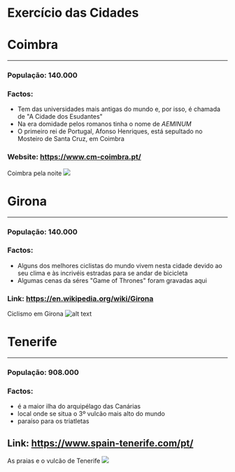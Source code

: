 # Exercício das Cidades

# Coimbra
---

### População: 140.000

### Factos:
* Tem das universidades mais antigas do mundo e, por isso, é chamada de "A Cidade dos Esudantes"
* Na era domidade pelos romanos tinha o nome de *AEMINUM*
* O primeiro rei de Portugal, Afonso Henriques, está sepultado no Mosteiro de Santa Cruz, em Coimbra

### Website: https://www.cm-coimbra.pt/

Coimbra pela noite ![](https://lisbonguide.org/wp-content/uploads/2018/08/Coimbra_tours_from_lisbon_transfer.jpg)

# Girona
---
### População: 140.000

### Factos:
- Alguns dos melhores ciclistas do mundo vivem nesta cidade devido ao seu clima e às incrivéis estradas para se andar de bicicleta
- Algumas cenas da séres "Game of Thrones" foram gravadas aqui

### Link: https://en.wikipedia.org/wiki/Girona

Ciclismo em Girona ![alt text](https://d2zzm7keqb9fq6.cloudfront.net/wp-content/uploads/2017/08/CostaBrava_235-1000x670.jpg)

# Tenerife
---

### População: 908.000

### Factos:
- é a maior ilha do arquipélago das Canárias
- local onde se situa o 3º vulcão mais alto do mundo
- paraíso para os triatletas

## Link: https://www.spain-tenerife.com/pt/

As praias e o vulcão de Tenerife ![](https://www.voyageur-independant.com/wp-content/uploads/que-faire-a-tenerife.jpg)